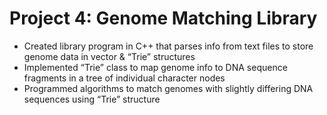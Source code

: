# Project 4: Genome Matching Library

- Created library program in C++ that parses info from text files to store genome data in vector & “Trie” structures
- Implemented “Trie” class to map genome info to DNA sequence fragments in a tree of individual character nodes
- Programmed algorithms to match genomes with slightly differing DNA sequences using “Trie” structure
